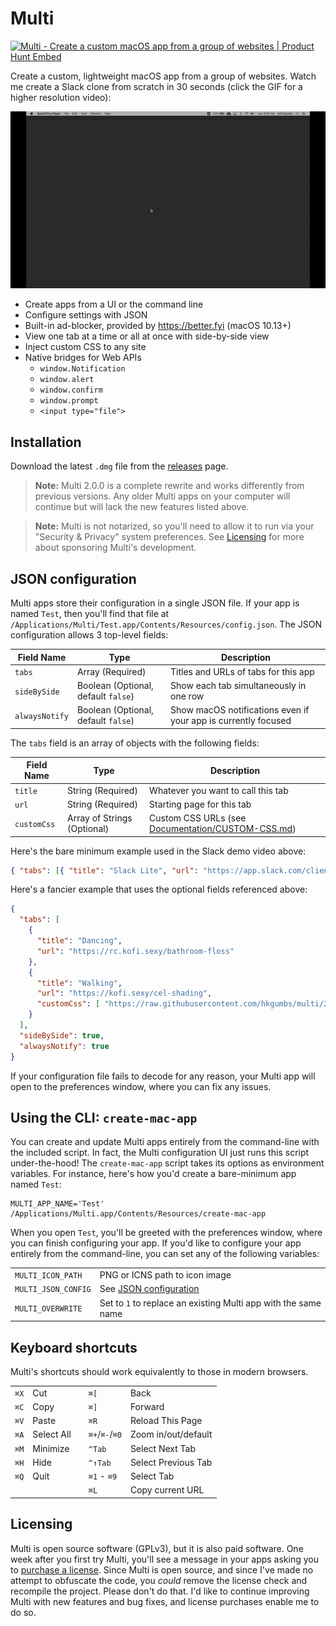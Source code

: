 # Multi

<a href="https://www.producthunt.com/posts/multi-3?utm_source=badge-featured&utm_medium=badge&utm_souce=badge-multi-3" target="_blank"><img src="https://api.producthunt.com/widgets/embed-image/v1/featured.svg?post_id=229000&theme=dark" alt="Multi - Create a custom macOS app from a group of websites | Product Hunt Embed" style="width: 250px; height: 54px;" width="250px" height="54px" /></a>

Create a custom, lightweight macOS app from a group of websites.
Watch me create a Slack clone from scratch in 30 seconds (click the GIF for a higher resolution video):

<p align="center">
  <a href="https://kofi.sexy/slack-app-fewer-resources/demo.mp4" target="_blank">
    <img src="/Assets/demo.gif" alt="Demo GIF">
  </a>
</p>

 - Create apps from a UI or the command line
 - Configure settings with JSON
 - Built-in ad-blocker, provided by <https://better.fyi> (macOS 10.13+)
 - View one tab at a time or all at once with side-by-side view
 - Inject custom CSS to any site
 - Native bridges for Web APIs
     - `window.Notification`
     - `window.alert`
     - `window.confirm`
     - `window.prompt`
     - `<input type="file">`

## Installation

Download the latest `.dmg` file from the [releases](https://github.com/hkgumbs/multi/releases) page.

> **Note:** Multi 2.0.0 is a complete rewrite and works differently from previous versions.
> Any older Multi apps on your computer will continue but will lack the new features listed above.

> **Note:** Multi is not notarized, so you'll need to allow it to run via your "Security & Privacy" system preferences.
> See [Licensing](#licensing) for more about sponsoring Multi's development.


## JSON configuration

Multi apps store their configuration in a single JSON file.
If your app is named `Test`, then you'll find that file at `/Applications/Multi/Test.app/Contents/Resources/config.json`.
The JSON configuration allows 3 top-level fields:

| Field Name     | Type                                | Description                                                    |
|----------------|-------------------------------------|----------------------------------------------------------------|
| `tabs`         | Array (Required)                    | Titles and URLs of tabs for this app                           |
| `sideBySide`   | Boolean (Optional, default `false`) | Show each tab simultaneously in one row                        |
| `alwaysNotify` | Boolean (Optional, default `false`) | Show macOS notifications even if your app is currently focused |

The `tabs` field is an array of objects with the following fields:

| Field Name  | Type                        | Description                                                                      |
|-------------|-----------------------------|----------------------------------------------------------------------------------|
| `title`     | String (Required)           | Whatever you want to call this tab                                               |
| `url`       | String (Required)           | Starting page for this tab                                                       |
| `customCss` | Array of Strings (Optional) | Custom CSS URLs (see [Documentation/CUSTOM-CSS.md](Documentation/CUSTOM-CSS.md)) |

Here's the bare minimum example used in the Slack demo video above:

```json
{ "tabs": [{ "title": "Slack Lite", "url": "https://app.slack.com/client" }] }
```

Here's a fancier example that uses the optional fields referenced above:

```json
{
  "tabs": [
    {
      "title": "Dancing",
      "url": "https://rc.kofi.sexy/bathroom-floss"
    },
    {
      "title": "Walking",
      "url": "https://kofi.sexy/cel-shading",
      "customCss": [ "https://raw.githubusercontent.com/hkgumbs/multi/2.x/Assets/test.css" ]
    }
  ],
  "sideBySide": true,
  "alwaysNotify": true
}
```

If your configuration file fails to decode for any reason, your Multi app will open to the preferences window, where you can fix any issues.


## Using the CLI: `create-mac-app`

You can create and update Multi apps entirely from the command-line with the included script.
In fact, the Multi configuration UI just runs this script under-the-hood!
The `create-mac-app` script takes its options as environment variables.
For instance, here's how you'd create a bare-minimum app named `Test`:

```
MULTI_APP_NAME='Test' /Applications/Multi.app/Contents/Resources/create-mac-app
```

When you open `Test`, you'll be greeted with the preferences window, where you can finish configuring your app.
If you'd like to configure your app entirely from the command-line, you can set any of the following variables:

|                     |                                                                |
|---------------------|----------------------------------------------------------------|
| `MULTI_ICON_PATH`   | PNG or ICNS path to icon image                                 |
| `MULTI_JSON_CONFIG` | See [JSON configuration](#json-configuration)                  |
| `MULTI_OVERWRITE`   | Set to `1` to replace an existing Multi app with the same name |


## Keyboard shortcuts

Multi's shortcuts should work equivalently to those in modern browsers.

|      |            |   |                |                     |
|------|------------|---|----------------|---------------------|
| `⌘X` | Cut        |   | `⌘[`           | Back                |
| `⌘C` | Copy       |   | `⌘]`           | Forward             |
| `⌘V` | Paste      |   | `⌘R`           | Reload This Page    |
| `⌘A` | Select All |   | `⌘+`/`⌘-`/`⌘0` | Zoom in/out/default |
| `⌘M` | Minimize   |   | `^Tab`         | Select Next Tab     |
| `⌘H` | Hide       |   | `^↑Tab`        | Select Previous Tab |
| `⌘Q` | Quit       |   | `⌘1` - `⌘9`    | Select Tab          |
|      |            |   | `⌘L`           | Copy current URL    |

## Licensing

Multi is open source software (GPLv3), but it is also paid software.
One week after you first try Multi, you'll see a message in your apps asking you to
[purchase a license](https://gumbs.llc/multi/).
Since Multi is open source, and since I've made no attempt to obfuscate the code, you _could_ remove the license check and recompile the project.
Please don't do that.
I'd like to continue improving Multi with new features and bug fixes, and license purchases enable me to do so.
